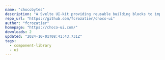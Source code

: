 ```yaml
---
name: "chocobytes"
description: "A Svelte UI-kit providing reusable building blocks to implement your own UI components and headless classes"
repo_url: "https://github.com/fcrozatier/choco-ui"
author: "fcrozatier"
homepage: "https://choco-ui.com/"
downloads: 2
updated: "2024-10-01T08:41:43.731Z"
tags: 
  - component-library
  - ui
---
```


